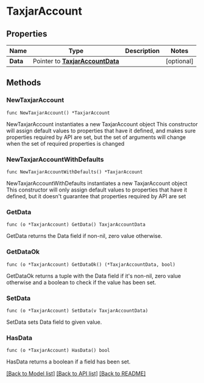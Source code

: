 # TaxjarAccount

## Properties

Name | Type | Description | Notes
------------ | ------------- | ------------- | -------------
**Data** | Pointer to [**TaxjarAccountData**](TaxjarAccountData.md) |  | [optional] 

## Methods

### NewTaxjarAccount

`func NewTaxjarAccount() *TaxjarAccount`

NewTaxjarAccount instantiates a new TaxjarAccount object
This constructor will assign default values to properties that have it defined,
and makes sure properties required by API are set, but the set of arguments
will change when the set of required properties is changed

### NewTaxjarAccountWithDefaults

`func NewTaxjarAccountWithDefaults() *TaxjarAccount`

NewTaxjarAccountWithDefaults instantiates a new TaxjarAccount object
This constructor will only assign default values to properties that have it defined,
but it doesn't guarantee that properties required by API are set

### GetData

`func (o *TaxjarAccount) GetData() TaxjarAccountData`

GetData returns the Data field if non-nil, zero value otherwise.

### GetDataOk

`func (o *TaxjarAccount) GetDataOk() (*TaxjarAccountData, bool)`

GetDataOk returns a tuple with the Data field if it's non-nil, zero value otherwise
and a boolean to check if the value has been set.

### SetData

`func (o *TaxjarAccount) SetData(v TaxjarAccountData)`

SetData sets Data field to given value.

### HasData

`func (o *TaxjarAccount) HasData() bool`

HasData returns a boolean if a field has been set.


[[Back to Model list]](../README.md#documentation-for-models) [[Back to API list]](../README.md#documentation-for-api-endpoints) [[Back to README]](../README.md)


